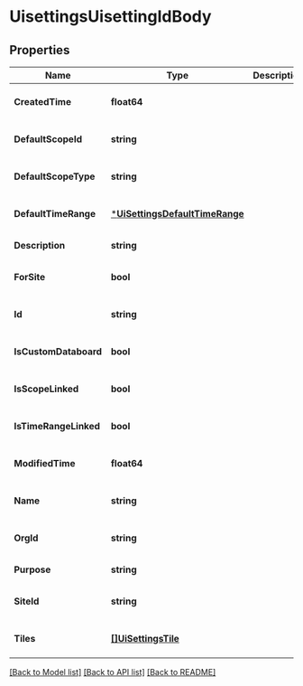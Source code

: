 # UisettingsUisettingIdBody

## Properties
Name | Type | Description | Notes
------------ | ------------- | ------------- | -------------
**CreatedTime** | **float64** |  | [optional] [default to null]
**DefaultScopeId** | **string** |  | [optional] [default to null]
**DefaultScopeType** | **string** |  | [optional] [default to null]
**DefaultTimeRange** | [***UiSettingsDefaultTimeRange**](ui_settings_default_time_range.md) |  | [optional] [default to null]
**Description** | **string** |  | [default to null]
**ForSite** | **bool** |  | [optional] [default to null]
**Id** | **string** |  | [optional] [default to null]
**IsCustomDataboard** | **bool** |  | [optional] [default to null]
**IsScopeLinked** | **bool** |  | [optional] [default to null]
**IsTimeRangeLinked** | **bool** |  | [optional] [default to null]
**ModifiedTime** | **float64** |  | [optional] [default to null]
**Name** | **string** |  | [optional] [default to null]
**OrgId** | **string** |  | [optional] [default to null]
**Purpose** | **string** |  | [default to null]
**SiteId** | **string** |  | [optional] [default to null]
**Tiles** | [**[]UiSettingsTile**](ui_settings_tile.md) |  | [optional] [default to null]

[[Back to Model list]](../README.md#documentation-for-models) [[Back to API list]](../README.md#documentation-for-api-endpoints) [[Back to README]](../README.md)

